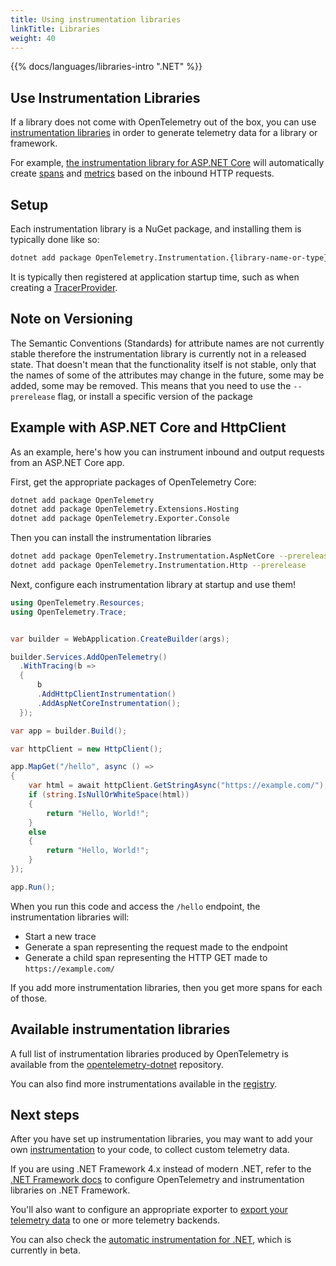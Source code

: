 ```yaml
---
title: Using instrumentation libraries
linkTitle: Libraries
weight: 40
---
```


{{% docs/languages/libraries-intro ".NET" %}}

## Use Instrumentation Libraries

If a library does not come with OpenTelemetry out of the box, you can use
[instrumentation libraries](/docs/specs/otel/glossary/#instrumentation-library)
in order to generate telemetry data for a library or framework.

For example,
[the instrumentation library for ASP.NET Core](https://www.nuget.org/packages/OpenTelemetry.Instrumentation.AspNetCore)
will automatically create [spans](/docs/concepts/signals/traces/#spans) and
[metrics](/docs/concepts/signals/metrics) based on the inbound HTTP requests.

## Setup

Each instrumentation library is a NuGet package, and installing them is
typically done like so:

```sh
dotnet add package OpenTelemetry.Instrumentation.{library-name-or-type}
```

It is typically then registered at application startup time, such as when
creating a [TracerProvider](/docs/concepts/signals/traces/#tracer-provider).

## Note on Versioning

The Semantic Conventions (Standards) for attribute names are not currently
stable therefore the instrumentation library is currently not in a released
state. That doesn't mean that the functionality itself is not stable, only that
the names of some of the attributes may change in the future, some may be added,
some may be removed. This means that you need to use the `--prerelease` flag, or
install a specific version of the package

## Example with ASP.NET Core and HttpClient

As an example, here's how you can instrument inbound and output requests from an
ASP.NET Core app.

First, get the appropriate packages of OpenTelemetry Core:

```sh
dotnet add package OpenTelemetry
dotnet add package OpenTelemetry.Extensions.Hosting
dotnet add package OpenTelemetry.Exporter.Console
```

Then you can install the instrumentation libraries

```sh
dotnet add package OpenTelemetry.Instrumentation.AspNetCore --prerelease
dotnet add package OpenTelemetry.Instrumentation.Http --prerelease
```

Next, configure each instrumentation library at startup and use them!

```csharp
using OpenTelemetry.Resources;
using OpenTelemetry.Trace;


var builder = WebApplication.CreateBuilder(args);

builder.Services.AddOpenTelemetry()
  .WithTracing(b =>
  {
      b
      .AddHttpClientInstrumentation()
      .AddAspNetCoreInstrumentation();
  });

var app = builder.Build();

var httpClient = new HttpClient();

app.MapGet("/hello", async () =>
{
    var html = await httpClient.GetStringAsync("https://example.com/");
    if (string.IsNullOrWhiteSpace(html))
    {
        return "Hello, World!";
    }
    else
    {
        return "Hello, World!";
    }
});

app.Run();
```

When you run this code and access the `/hello` endpoint, the instrumentation
libraries will:

- Start a new trace
- Generate a span representing the request made to the endpoint
- Generate a child span representing the HTTP GET made to `https://example.com/`

If you add more instrumentation libraries, then you get more spans for each of
those.

## Available instrumentation libraries

A full list of instrumentation libraries produced by OpenTelemetry is available
from the [opentelemetry-dotnet][] repository.

You can also find more instrumentations available in the
[registry](/ecosystem/registry/?language=dotnet&component=instrumentation).

## Next steps

After you have set up instrumentation libraries, you may want to add your own
[instrumentation](/docs/languages/net/instrumentation) to your code, to collect
custom telemetry data.

If you are using .NET Framework 4.x instead of modern .NET, refer to the
[.NET Framework docs](/docs/languages/net/netframework) to configure
OpenTelemetry and instrumentation libraries on .NET Framework.

You'll also want to configure an appropriate exporter to
[export your telemetry data](/docs/languages/net/exporters) to one or more
telemetry backends.

You can also check the
[automatic instrumentation for .NET](/docs/zero-code/net), which is currently in
beta.

[opentelemetry-dotnet]: https://github.com/open-telemetry/opentelemetry-dotnet
